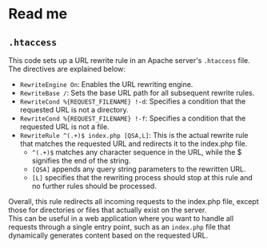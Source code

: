 # Read me

## `.htaccess`

This code sets up a URL rewrite rule in an Apache server's `.htaccess` file. The directives are explained below:

- `RewriteEngine On`: Enables the URL rewriting engine.
- `RewriteBase /`: Sets the base URL path for all subsequent rewrite rules.
- `RewriteCond %{REQUEST_FILENAME} !-d`: Specifies a condition that the requested URL is not a directory.
- `RewriteCond %{REQUEST_FILENAME} !-f`: Specifies a condition that the requested URL is not a file.
- `RewriteRule ^(.+)$ index.php [QSA,L]`: This is the actual rewrite rule that matches the requested URL and redirects
  it to the index.php file.
    - `^(.+)$` matches any character sequence in the URL, while the $ signifies the end of the string.
    - `[QSA]` appends any query string parameters to the rewritten URL.
    - `[L]` specifies that the rewriting process should stop at this rule and no further rules should be processed.

Overall, this rule redirects all incoming requests to the index.php file, except those for directories or files that
actually exist on the server.  
This can be useful in a web application where you want to handle all requests through a single entry point, such as
an `index.php` file that dynamically generates content based on the requested URL.
